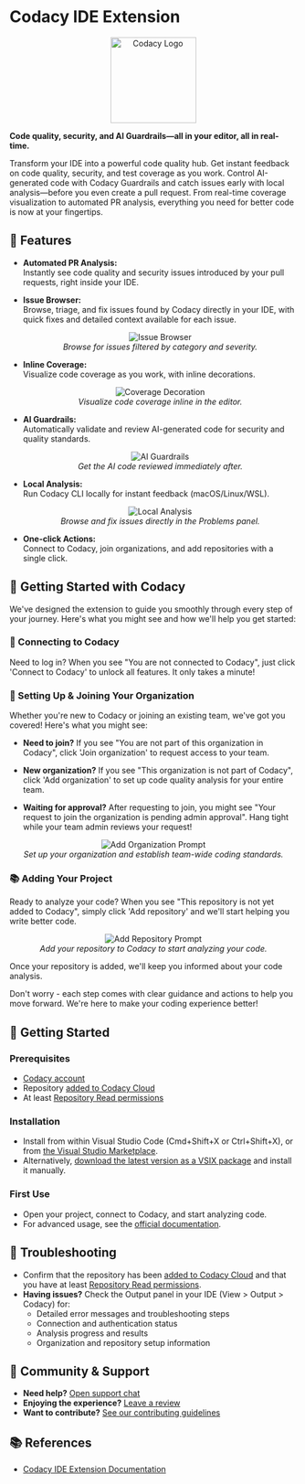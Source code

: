 # Codacy IDE Extension

<p align="center">
  <img src="https://github.com/codacy/codacy-vscode-extension/raw/HEAD/.readme/codacy-logo.png" alt="Codacy Logo" width="150"/>
</p>

**Code quality, security, and AI Guardrails—all in your editor, all in real-time.**

Transform your IDE into a powerful code quality hub. Get instant feedback on code quality, security, and test coverage as you work. Control AI-generated code with Codacy Guardrails and catch issues early with local analysis—before you even create a pull request. From real-time coverage visualization to automated PR analysis, everything you need for better code is now at your fingertips.

## 🚀 Features

- **Automated PR Analysis:**  
  Instantly see code quality and security issues introduced by your pull requests, right inside your IDE. 

- **Issue Browser:**  
  Browse, triage, and fix issues found by Codacy directly in your IDE, with quick fixes and detailed context available for each issue.  
  <p align="center">
    <img src="https://github.com/codacy/codacy-vscode-extension/raw/HEAD/.readme/screenshot-issue-browser.png" alt="Issue Browser"/>
    <br>
    <em>Browse for issues filtered by category and severity.</em>
  </p>

- **Inline Coverage:**  
  Visualize code coverage as you work, with inline decorations.  
  <p align="center">
    <img src="https://github.com/codacy/codacy-vscode-extension/raw/HEAD/.readme/screenshot-coverage.png" alt="Coverage Decoration"/>
    <br>
    <em>Visualize code coverage inline in the editor.</em>
  </p>

- **AI Guardrails:**  
  Automatically validate and review AI-generated code for security and quality standards.
  <p align="center">
    <img src="https://github.com/codacy/codacy-vscode-extension/raw/HEAD/.readme/recording-guardrails.gif" alt="AI Guardrails"/>
    <br>
    <em>Get the AI code reviewed immediately after.</em>
  </p>

- **Local Analysis:**  
  Run Codacy CLI locally for instant feedback (macOS/Linux/WSL).
  <p align="center">
    <img src="https://github.com/codacy/codacy-vscode-extension/raw/HEAD/.readme/screenshot-local-analysis.png" alt="Local Analysis"/>
    <br>
    <em>Browse and fix issues directly in the Problems panel.</em>
  </p>

- **One-click Actions:**  
  Connect to Codacy, join organizations, and add repositories with a single click.


## 🧭 Getting Started with Codacy

We've designed the extension to guide you smoothly through every step of your journey. Here's what you might see and how we'll help you get started:

### 🔑 Connecting to Codacy
Need to log in? When you see "You are not connected to Codacy", just click 'Connect to Codacy' to unlock all features. It only takes a minute!

### 🏢 Setting Up & Joining Your Organization
Whether you're new to Codacy or joining an existing team, we've got you covered! Here's what you might see:

- **Need to join?** If you see "You are not part of this organization in Codacy", click 'Join organization' to request access to your team.

- **New organization?** If you see "This organization is not part of Codacy", click 'Add organization' to set up code quality analysis for your entire team.


- **Waiting for approval?** After requesting to join, you might see "Your request to join the organization is pending admin approval". Hang tight while your team admin reviews your request!

<p align="center">
  <img src="https://github.com/codacy/codacy-vscode-extension/raw/HEAD/.readme/screenshot-add-organization.png" alt="Add Organization Prompt"/>
  <br>
  <em>Set up your organization and establish team-wide coding standards.</em>
</p>

### 📚 Adding Your Project
Ready to analyze your code? When you see "This repository is not yet added to Codacy", simply click 'Add repository' and we'll start helping you write better code.
<p align="center">
  <img src="https://github.com/codacy/codacy-vscode-extension/raw/HEAD/.readme/screenshot-add-repository.png" alt="Add Repository Prompt"/>
  <br>
  <em>Add your repository to Codacy to start analyzing your code.</em>
</p>

Once your repository is added, we'll keep you informed about your code analysis.

Don't worry - each step comes with clear guidance and actions to help you move forward. We're here to make your coding experience better!


## 🏁 Getting Started

### Prerequisites
- [Codacy account](https://www.codacy.com/signup-codacy)
- Repository [added to Codacy Cloud](https://docs.codacy.com/organizations/managing-repositories/#adding-a-repository)
- At least [Repository Read permissions](https://docs.codacy.com/organizations/roles-and-permissions-for-organizations/)


### Installation
- Install from within Visual Studio Code (Cmd+Shift+X or Ctrl+Shift+X), or from [the Visual Studio Marketplace](https://marketplace.visualstudio.com/items?itemName=codacy-app.codacy).
- Alternatively, [download the latest version as a VSIX package](https://github.com/codacy/codacy-vscode-extension/releases) and install it manually.

### First Use
- Open your project, connect to Codacy, and start analyzing code.
- For advanced usage, see the [official documentation](https://docs.codacy.com/getting-started/integrating-codacy-with-visual-studio-code/).


## 🛟 Troubleshooting

- Confirm that the repository has been [added to Codacy Cloud](https://docs.codacy.com/organizations/managing-repositories/#adding-a-repository) and that you have at least [Repository Read permissions](https://docs.codacy.com/organizations/roles-and-permissions-for-organizations/).
- **Having issues?** Check the Output panel in your IDE (View > Output > Codacy) for:
  - Detailed error messages and troubleshooting steps
  - Connection and authentication status
  - Analysis progress and results
  - Organization and repository setup information


## 🤝 Community & Support

- **Need help?** [Open support chat](https://start-chat.com/slack/codacy/kShTS8?utm_source=Company+website&utm_medium=direct)
- **Enjoying the experience?** [Leave a review](https://marketplace.visualstudio.com/items?itemName=codacy-app.codacy&ssr=false#review-details)
- **Want to contribute?** [See our contributing guidelines](https://github.com/codacy/codacy-vscode-extension/blob/main/CONTRIBUTING.md)


## 📚 References

- [Codacy IDE Extension Documentation](https://docs.codacy.com/getting-started/integrating-codacy-with-visual-studio-code/)
